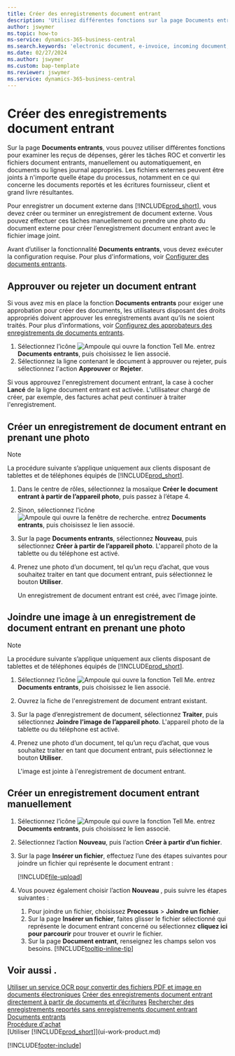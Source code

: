 ```yaml
---
title: Créer des enregistrements document entrant
description: 'Utilisez différentes fonctions sur la page Documents entrants pour consulter les reçus de dépenses, gérer les tâches d’OCR, convertir les fichiers de documents entrants et joindre des fichiers externes.'
author: jswymer
ms.topic: how-to
ms-service: dynamics-365-business-central
ms.search.keywords: 'electronic document, e-invoice, incoming document, OCR, ecommerce, document exchange, import invoice'
ms.date: 02/27/2024
ms.author: jswymer
ms.custom: bap-template
ms.reviewer: jswymer
ms.service: dynamics-365-business-central
---
```

# Créer des enregistrements document entrant

Sur la page **Documents entrants**, vous pouvez utiliser différentes fonctions pour examiner les reçus de dépenses, gérer les tâches ROC et convertir les fichiers document entrants, manuellement ou automatiquement, en documents ou lignes journal appropriés. Les fichiers externes peuvent être joints à n'importe quelle étape du processus, notamment en ce qui concerne les documents reportés et les écritures fournisseur, client et grand livre résultantes.

Pour enregistrer un document externe dans [!INCLUDE[prod_short](includes/prod_short.md)], vous devez créer ou terminer un enregistrement de document externe. Vous pouvez effectuer ces tâches manuellement ou prendre une photo du document externe pour créer l’enregistrement document entrant avec le fichier image joint.

Avant d’utiliser la fonctionnalité **Documents entrants**, vous devez exécuter la configuration requise. Pour plus d'informations, voir [Configurer des documents entrants](across-how-setup-income-documents.md).

## Approuver ou rejeter un document entrant

Si vous avez mis en place la fonction **Documents entrants** pour exiger une approbation pour créer des documents, les utilisateurs disposant des droits appropriés doivent approuver les enregistrements avant qu’ils ne soient traités. Pour plus d’informations, voir [Configurez des approbateurs des enregistrements de documents entrants](across-how-setup-income-documents.md#to-set-up-approvers-of-incoming-document-records).

1. Sélectionnez l’icône ![Ampoule qui ouvre la fonction Tell Me.](media/ui-search/search_small.png "Dites-moi ce que vous voulez faire") entrez **Documents entrants**, puis choisissez le lien associé.
2. Sélectionnez la ligne contenant le document à approuver ou rejeter, puis sélectionnez l'action **Approuver** or **Rejeter**.

Si vous approuvez l'enregistrement document entrant, la case à cocher **Lancé** de la ligne document entrant est activée. L'utilisateur chargé de créer, par exemple, des factures achat peut continuer à traiter l'enregistrement.

## Créer un enregistrement de document entrant en prenant une photo

> [!NOTE]  
> La procédure suivante s’applique uniquement aux clients disposant de tablettes et de téléphones équipés de [!INCLUDE[prod_short](includes/prod_short.md)].

1. Dans le centre de rôles, sélectionnez la mosaïque **Créer le document entrant à partir de l’appareil photo**, puis passez à l’étape 4.
2. Sinon, sélectionnez l’icône ![Ampoule qui ouvre la fenêtre de recherche.](media/ui-search/search_small.png "Dites-moi ce que vous voulez faire") entrez **Documents entrants**, puis choisissez le lien associé.
3. Sur la page **Documents entrants**, sélectionnez **Nouveau**, puis sélectionnez **Créer à partir de l’appareil photo**. L'appareil photo de la tablette ou du téléphone est activé.
4. Prenez une photo d’un document, tel qu’un reçu d’achat, que vous souhaitez traiter en tant que document entrant, puis sélectionnez le bouton **Utiliser**.

    Un enregistrement de document entrant est créé, avec l’image jointe.

## Joindre une image à un enregistrement de document entrant en prenant une photo

> [!NOTE]  
> La procédure suivante s’applique uniquement aux clients disposant de tablettes et de téléphones équipés de [!INCLUDE[prod_short](includes/prod_short.md)].

1. Sélectionnez l’icône ![Ampoule qui ouvre la fonction Tell Me.](media/ui-search/search_small.png "Dites-moi ce que vous voulez faire") entrez **Documents entrants**, puis choisissez le lien associé.
2. Ouvrez la fiche de l'enregistrement de document entrant existant.
3. Sur la page d’enregistrement de document, sélectionnez **Traiter**, puis sélectionnez **Joindre l’image de l’appareil photo**. L'appareil photo de la tablette ou du téléphone est activé.
4. Prenez une photo d’un document, tel qu’un reçu d’achat, que vous souhaitez traiter en tant que document entrant, puis sélectionnez le bouton **Utiliser**.

    L'image est jointe à l'enregistrement de document entrant.

## Créer un enregistrement document entrant manuellement

1. Sélectionnez l’icône ![Ampoule qui ouvre la fonction Tell Me.](media/ui-search/search_small.png "Dites-moi ce que vous voulez faire") entrez **Documents entrants**, puis choisissez le lien associé.
2. Sélectionnez l’action **Nouveau**, puis l’action **Créer à partir d’un fichier**.  
3. Sur la page **Insérer un fichier**, effectuez l’une des étapes suivantes pour joindre un fichier qui représente le document entrant :

   [!INCLUDE[file-upload](includes/file-upload.md)]

4. Vous pouvez également choisir l’action **Nouveau** , puis suivre les étapes suivantes :

    1. Pour joindre un fichier, choisissez **Processus** > **Joindre un fichier**.
    2. Sur la page **Insérer un fichier**, faites glisser le fichier sélectionné qui représente le document entrant concerné ou sélectionnez **cliquez ici pour parcourir** pour trouver et ouvrir le fichier.
    3. Sur la page **Document entrant**, renseignez les champs selon vos besoins. [!INCLUDE[tooltip-inline-tip](includes/tooltip-inline-tip_md.md)]

## Voir aussi .

[Utiliser un service OCR pour convertir des fichiers PDF et image en documents électroniques](across-how-use-ocr-pdf-images-files.md)
[Créer des enregistrements document entrant directement à partir de documents et d’écritures](across-how-connect-disconnect-income-document-records.md)
[Rechercher des enregistrements reportés sans enregistrements document entrant](across-how-find-posted-documents-without-income-document-records.md)
[Documents entrants](across-income-documents.md)  
[Procédure d'achat](purchasing-manage-purchasing.md)  
[Utiliser [!INCLUDE[prod_short](includes/prod_short.md)]](ui-work-product.md)


[!INCLUDE[footer-include](includes/footer-banner.md)]
